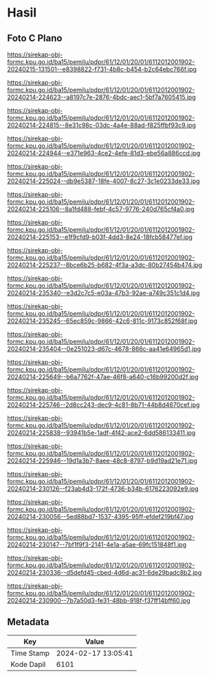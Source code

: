 # Hasil

## Foto C Plano

https://sirekap-obj-formc.kpu.go.id/ba15/pemilu/pdpr/61/12/01/20/01/6112012001902-20240215-131501--e8398822-f731-4b8c-b454-b2c64ebc766f.jpg

https://sirekap-obj-formc.kpu.go.id/ba15/pemilu/pdpr/61/12/01/20/01/6112012001902-20240214-224623--a8197c7e-2876-4bdc-aec1-5bf7a7605415.jpg

https://sirekap-obj-formc.kpu.go.id/ba15/pemilu/pdpr/61/12/01/20/01/6112012001902-20240214-224815--8e31c98c-03dc-4a4e-88ad-f825ffbf93c9.jpg

https://sirekap-obj-formc.kpu.go.id/ba15/pemilu/pdpr/61/12/01/20/01/6112012001902-20240214-224944--e371e963-4ce2-4efe-81d3-ebe56a886ccd.jpg

https://sirekap-obj-formc.kpu.go.id/ba15/pemilu/pdpr/61/12/01/20/01/6112012001902-20240214-225024--db9e5387-18fe-4007-8c27-3c1e0233de33.jpg

https://sirekap-obj-formc.kpu.go.id/ba15/pemilu/pdpr/61/12/01/20/01/6112012001902-20240214-225106--8a1fd488-febf-4c57-9776-240d765cf4a0.jpg

https://sirekap-obj-formc.kpu.go.id/ba15/pemilu/pdpr/61/12/01/20/01/6112012001902-20240214-225153--e1f9cfd9-b03f-4dd3-8e24-18fcb58477ef.jpg

https://sirekap-obj-formc.kpu.go.id/ba15/pemilu/pdpr/61/12/01/20/01/6112012001902-20240214-225237--8bce6b25-b682-4f3a-a3dc-80b27454b474.jpg

https://sirekap-obj-formc.kpu.go.id/ba15/pemilu/pdpr/61/12/01/20/01/6112012001902-20240214-235340--e3d2c7c5-e03a-47b3-92ae-a749c351c1d4.jpg

https://sirekap-obj-formc.kpu.go.id/ba15/pemilu/pdpr/61/12/01/20/01/6112012001902-20240214-235245--65ec859c-9866-42c6-811c-9173c852f68f.jpg

https://sirekap-obj-formc.kpu.go.id/ba15/pemilu/pdpr/61/12/01/20/01/6112012001902-20240214-235404--0e251023-d67c-4678-866c-aa41e64965d1.jpg

https://sirekap-obj-formc.kpu.go.id/ba15/pemilu/pdpr/61/12/01/20/01/6112012001902-20240214-225649--b6a7762f-47ae-46f8-a640-c16b99200d2f.jpg

https://sirekap-obj-formc.kpu.go.id/ba15/pemilu/pdpr/61/12/01/20/01/6112012001902-20240214-225746--2d8cc243-dec9-4c81-8b71-44b8d4670cef.jpg

https://sirekap-obj-formc.kpu.go.id/ba15/pemilu/pdpr/61/12/01/20/01/6112012001902-20240214-225838--93941b5e-1adf-4f42-ace2-6dd586133411.jpg

https://sirekap-obj-formc.kpu.go.id/ba15/pemilu/pdpr/61/12/01/20/01/6112012001902-20240214-225946--19d1a3b7-8aee-48c8-8797-b9d19ad21e71.jpg

https://sirekap-obj-formc.kpu.go.id/ba15/pemilu/pdpr/61/12/01/20/01/6112012001902-20240214-230126--f23ab4d3-172f-4736-b34b-6176223092e9.jpg

https://sirekap-obj-formc.kpu.go.id/ba15/pemilu/pdpr/61/12/01/20/01/6112012001902-20240214-230056--5ed88bd7-1537-4395-95ff-efdef219bf47.jpg

https://sirekap-obj-formc.kpu.go.id/ba15/pemilu/pdpr/61/12/01/20/01/6112012001902-20240214-230147--7bf1f9f3-2141-4e1a-a5ae-69fc151848f1.jpg

https://sirekap-obj-formc.kpu.go.id/ba15/pemilu/pdpr/61/12/01/20/01/6112012001902-20240214-230336--d5defd45-cbed-4d6d-ac31-6de29badc8b2.jpg

https://sirekap-obj-formc.kpu.go.id/ba15/pemilu/pdpr/61/12/01/20/01/6112012001902-20240214-230900--7b7a50d3-fe31-48bb-918f-f37ff14bff60.jpg


## Metadata

| Key        | Value               |
| ---------- | ------------------- |
| Time Stamp | 2024-02-17 13:05:41 |
| Kode Dapil | 6101                |



